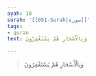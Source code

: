 ```yaml
---
ayah: 18
surah: '[[051-Surah|سورة]]'
tags:
- quran
text: وَبِالْأَسْحَارِ هُمْ يَسْتَغْفِرُونَ

---
```

> وَبِالْأَسْحَارِ هُمْ يَسْتَغْفِرُونَ
